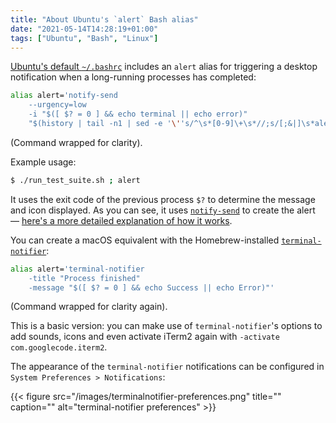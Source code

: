 ```yaml
---
title: "About Ubuntu's `alert` Bash alias"
date: "2021-05-14T14:28:19+01:00"
tags: ["Ubuntu", "Bash", "Linux"]
---
```


[Ubuntu's default `~/.bashrc`][bashrc] includes an `alert` alias for triggering
a desktop notification when a long-running processes has completed:

```bash
alias alert='notify-send
    --urgency=low
    -i "$([ $? = 0 ] && echo terminal || echo error)"
    "$(history | tail -n1 | sed -e '\''s/^\s*[0-9]\+\s*//;s/[;&|]\s*alert$//'\'')"'
```
(Command wrapped for clarity).

Example usage:

```bash
$ ./run_test_suite.sh ; alert
```

It uses the exit code of the previous process `$?` to determine the message and
icon displayed. As you can see, it uses [`notify-send`](notifysend) to create the alert — [here's a more detailed explanation of how it works](explanation).

You can create a macOS equivalent with the Homebrew-installed [`terminal-notifier`][terminalnotifier]:

```bash
alias alert='terminal-notifier
    -title "Process finished"
    -message "$([ $? = 0 ] && echo Success || echo Error)"'
```
(Command wrapped for clarity again).

This is a basic version: you can make use of `terminal-notifier`'s options to
add sounds, icons and even activate iTerm2 again with `-activate com.googlecode.iterm2`.

The appearance of the `terminal-notifier` notifications can be configured in
`System Preferences > Notifications`:

{{< figure src="/images/terminalnotifier-preferences.png" title="" caption="" alt="terminal-notifier preferences" >}}


[bashrc]: https://git.launchpad.net/ubuntu/+source/bash/tree/debian/skel.bashrc#n97
[explanation]: https://saddlebackcss.github.io/tutorials/bash/2016/01/20/how-bash-alert-works
[notifysend]: https://ss64.com/bash/notify-send.html
[terminalnotifier]: https://formulae.brew.sh/formula/terminal-notifier
